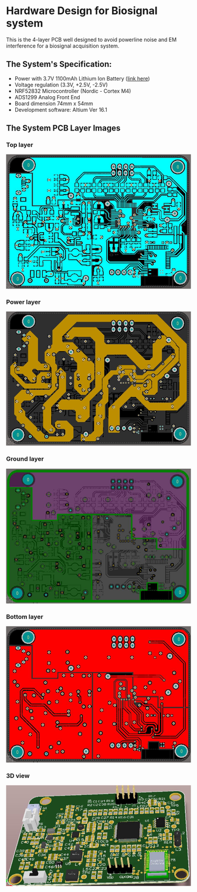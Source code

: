 # Hardware Design for Biosignal system
This is the 4-layer PCB well designed to avoid powerline noise and EM interference for a biosignal acquisition system.

## The System's Specification:

* Power with 3.7V 1100mAh Lithium Ion Battery ([link here](https://tinycircuits.com/products/lithium-ion-polymer-battery-3-7v-1100mah))
* Voltage regulation (3.3V, +2.5V, -2.5V)
* NRF52832 Microcontroller (Nordic - Cortex M4)
* ADS1299 Analog Front End
* Board dimension 74mm x 54mm
* Development software: Altium Ver 16.1

## The System PCB Layer Images
### Top layer
![](Screenshot/Top%20layer.JPG)
### Power layer
![](Screenshot/Power%20layer.JPG)
### Ground layer
![](Screenshot/GND%20layer.JPG)
### Bottom layer
![](Screenshot/Bottom%20layer.JPG)
### 3D view
![](Screenshot/3D.JPG)
